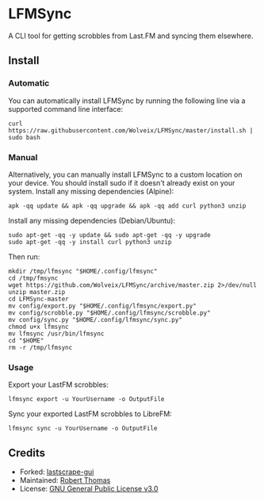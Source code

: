 # LFMSync
A CLI tool for getting scrobbles from Last.FM and syncing them elsewhere.

## Install
### Automatic
You can automatically install LFMSync by running the following line via a supported command line interface:
``` shell
curl https://raw.githubusercontent.com/Wolveix/LFMSync/master/install.sh | sudo bash
```

### Manual
Alternatively, you can manually install LFMSync to a custom location on your device. You should install sudo if it doesn't already exist on your system.
Install any missing dependencies (Alpine):
``` shell
apk -qq update && apk -qq upgrade && apk -qq add curl python3 unzip
```

Install any missing dependencies (Debian/Ubuntu):
``` shell
sudo apt-get -qq -y update && sudo apt-get -qq -y upgrade
sudo apt-get -qq -y install curl python3 unzip
```

Then run:
``` shell
mkdir /tmp/lfmsync "$HOME/.config/lfmsync"
cd /tmp/fmsync
wget https://github.com/Wolveix/LFMSync/archive/master.zip 2>/dev/null
unzip master.zip
cd LFMSync-master
mv config/export.py "$HOME/.config/lfmsync/export.py"
mv config/scrobble.py "$HOME/.config/lfmsync/scrobble.py"
mv config/sync.py "$HOME/.config/lfmsync/sync.py"
chmod u+x lfmsync
mv lfmsync /usr/bin/lfmsync
cd "$HOME"
rm -r /tmp/lfmsync
```

### Usage
Export your LastFM scrobbles:
``` shell
lfmsync export -u YourUsername -o OutputFile
```

Sync your exported LastFM scrobbles to LibreFM:
``` shell
lfmsync sync -u YourUsername -o OutputFile
```

## Credits
- Forked: [lastscrape-gui](https://github.com/encukou/lastscrape-gui)
- Maintained: [Robert Thomas](https://github.com/Wolveix)
- License: [GNU General Public License v3.0](https://github.com/Wolveix/Plexus/blob/master/LICENSE)
